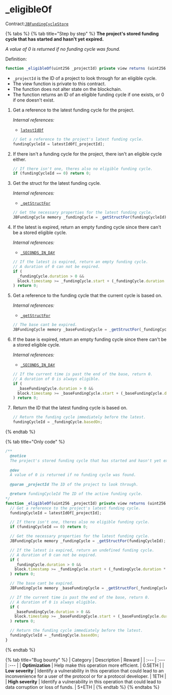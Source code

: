 # \_eligibleOf

Contract:[`JBFundingCycleStore`](../)​

{% tabs %}
{% tab title="Step by step" %}
**The project's stored funding cycle that has started and hasn't yet expired.**

_A value of 0 is returned if no funding cycle was found._

Definition:

```javascript
function _eligibleOf(uint256 _projectId) private view returns (uint256 fundingCycleId) { ... } 
```

* `_projectId` is the ID of a project to look through for an eligible cycle.
* The view function is private to this contract.
* The function does not alter state on the blockchain.
* The function returns an ID of an eligible funding cycle if one exists, or 0 if one doesn't exist.

1. Get a reference to the latest funding cycle for the project.  


   _Internal references:_

   * [`latestIdOf`](../properties/latestidof.md)

   ```javascript
   // Get a reference to the project's latest funding cycle.
   fundingCycleId = latestIdOf[_projectId];
   ```

2. If there isn't a funding cycle for the project, there isn't an eligible cycle either.

   ```javascript
   // If there isn't one, theres also no eligible funding cycle.
   if (fundingCycleId == 0) return 0;
   ```

3. Get the struct for the latest funding cycle.  


   _Internal references:_

   * [`_getStructFor`](_getstructfor.md)

   ```javascript
   // Get the necessary properties for the latest funding cycle.
   JBFundingCycle memory _fundingCycle = _getStructFor(fundingCycleId);
   ```

4. If the latest is expired, return an empty funding cycle since there can't be a stored eligible cycle.  


   _Internal references:_

   * [`_SECONDS_IN_DAY`](../properties/_seconds_in_day.md)

   ```javascript
   // If the latest is expired, return an empty funding cycle.
   // A duration of 0 can not be expired.
   if (
     _fundingCycle.duration > 0 &&
     block.timestamp >= _fundingCycle.start + (_fundingCycle.duration * _SECONDS_IN_DAY)
   ) return 0;
   ```

5. Get a reference to the funding cycle that the current cycle is based on.  


   _Internal references:_

   * [`_getStructFor`](_getstructfor.md)

   ```javascript
   // The base cant be expired.
   JBFundingCycle memory _baseFundingCycle = _getStructFor(_fundingCycle.basedOn);
   ```

6. If the base is expired, return an empty funding cycle since there can't be a stored eligible cycle.  


   _Internal references:_

   * [`_SECONDS_IN_DAY`](../properties/_seconds_in_day.md)

   ```javascript
   // If the current time is past the end of the base, return 0.
   // A duration of 0 is always eligible.
   if (
     _baseFundingCycle.duration > 0 &&
     block.timestamp >= _baseFundingCycle.start + (_baseFundingCycle.duration * _SECONDS_IN_DAY)
   ) return 0;
   ```

7. Return the ID that the latest funding cycle is based on.

   ```javascript
   // Return the funding cycle immediately before the latest.
   fundingCycleId = _fundingCycle.basedOn;
   ```
{% endtab %}

{% tab title="Only code" %}
```javascript
/**
  @notice 
  The project's stored funding cycle that has started and hasn't yet expired.
  
  @dev
  A value of 0 is returned if no funding cycle was found.
  
  @param _projectId The ID of the project to look through.

  @return fundingCycleId The ID of the active funding cycle.
*/
function _eligibleOf(uint256 _projectId) private view returns (uint256 fundingCycleId) {
  // Get a reference to the project's latest funding cycle.
  fundingCycleId = latestIdOf[_projectId];

  // If there isn't one, theres also no eligible funding cycle.
  if (fundingCycleId == 0) return 0;

  // Get the necessary properties for the latest funding cycle.
  JBFundingCycle memory _fundingCycle = _getStructFor(fundingCycleId);

  // If the latest is expired, return an undefined funding cycle.
  // A duration of 0 can not be expired.
  if (
    _fundingCycle.duration > 0 &&
    block.timestamp >= _fundingCycle.start + (_fundingCycle.duration * _SECONDS_IN_DAY)
  ) return 0;

  // The base cant be expired.
  JBFundingCycle memory _baseFundingCycle = _getStructFor(_fundingCycle.basedOn);

  // If the current time is past the end of the base, return 0.
  // A duration of 0 is always eligible.
  if (
    _baseFundingCycle.duration > 0 &&
    block.timestamp >= _baseFundingCycle.start + (_baseFundingCycle.duration * _SECONDS_IN_DAY)
  ) return 0;

  // Return the funding cycle immediately before the latest.
  fundingCycleId = _fundingCycle.basedOn;
}
```
{% endtab %}

{% tab title="Bug bounty" %}
| Category | Description | Reward |
| :--- | :--- | :--- |
| **Optimization** | Help make this operation more efficient. | 0.5ETH |
| **Low severity** | Identify a vulnerability in this operation that could lead to an inconvenience for a user of the protocol or for a protocol developer. | 1ETH |
| **High severity** | Identify a vulnerability in this operation that could lead to data corruption or loss of funds. | 5+ETH |
{% endtab %}
{% endtabs %}

